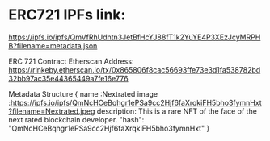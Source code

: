 # ERC721 IPFs link:
https://ipfs.io/ipfs/QmVfRhUdntn3JetBfHcYJ88fT1k2YuYE4P3XEzJcyMRPHB?filename=metadata.json

ERC 721 Contract Etherscan Address:
https://rinkeby.etherscan.io/tx/0x865806f8cac56693ffe73e3d1fa538782bd32bb97ac35e44365449a7fe16e776

Metadata Structure {
         name :Nextrated
         image :https://ipfs.io/ipfs/QmNcHCeBqhgr1ePSa9cc2Hjf6faXrqkiFH5bho3fymnHxt?filename=Nextrated.jpeg
         description: This is a rare NFT of the face of the next rated blockchain developer.
   			 "hash": "QmNcHCeBqhgr1ePSa9cc2Hjf6faXrqkiFH5bho3fymnHxt" 
}